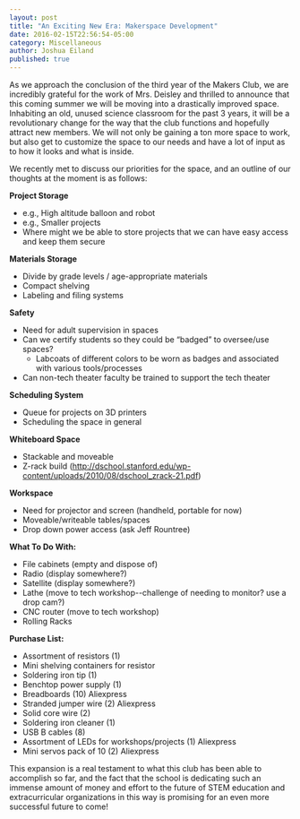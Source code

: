 ```yaml
---
layout: post
title: "An Exciting New Era: Makerspace Development"
date: 2016-02-15T22:56:54-05:00
category: Miscellaneous
author: Joshua Eiland
published: true
---
```


As we approach the conclusion of the third year of the Makers Club, we are incredibly grateful for the work of Mrs. Deisley and thrilled to announce that this coming summer we will be moving into a drastically improved space. Inhabiting an old, unused science classroom for the past 3 years, it will be a revolutionary change for the way that the club functions and hopefully attract new members. We will not only be gaining a ton more space to work, but also get to customize the space to our needs and have a lot of input as to how it looks and what is inside.


We recently met to discuss our priorities for the space, and an outline of our thoughts at the moment is as follows:


**Project Storage**

* e.g., High altitude balloon and robot
* e.g., Smaller projects
* Where might we be able to store projects that we can have easy access and keep them secure


**Materials Storage**

* Divide by grade levels / age-appropriate materials
* Compact shelving
* Labeling and filing systems


**Safety**

* Need for adult supervision in spaces
* Can we certify students so they could be “badged” to oversee/use spaces?
  * Labcoats of different colors to be worn as badges and associated with various tools/processes 
* Can non-tech theater faculty be trained to support the tech theater


**Scheduling System**

* Queue for projects on 3D printers
* Scheduling the space in general


**Whiteboard Space**

* Stackable and moveable
* Z-rack build (http://dschool.stanford.edu/wp-content/uploads/2010/08/dschool_zrack-21.pdf)


**Workspace**

* Need for projector and screen (handheld, portable for now)
* Moveable/writeable tables/spaces
* Drop down power access (ask Jeff Rountree)


**What To Do With:**

* File cabinets (empty and dispose of)
* Radio (display somewhere?)
* Satellite (display somewhere?)
* Lathe (move to tech workshop--challenge of needing to monitor? use a drop cam?)
* CNC router (move to tech workshop)
* Rolling Racks


**Purchase List:**

* Assortment of resistors (1)
* Mini shelving containers for resistor
* Soldering iron tip (1)
* Benchtop power supply (1) 
* Breadboards (10) Aliexpress
* Stranded jumper wire (2) Aliexpress
* Solid core wire (2)
* Soldering iron cleaner (1)
* USB B cables (8)
* Assortment of LEDs for workshops/projects (1) Aliexpress
* Mini servos pack of 10 (2) Aliexpress


This expansion is a real testament to what this club has been able to accomplish so far, and the fact that the school is dedicating such an immense amount of money and effort to the future of STEM education and extracurricular organizations in this way is promising for an even more successful future to come!
